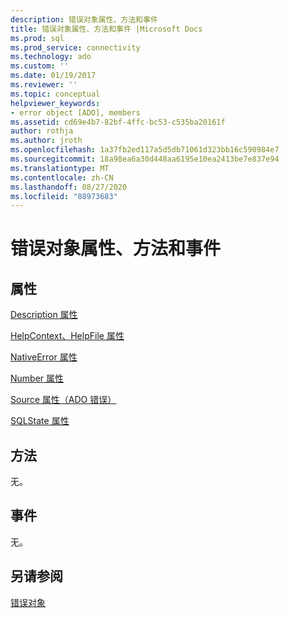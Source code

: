 ```yaml
---
description: 错误对象属性、方法和事件
title: 错误对象属性、方法和事件 |Microsoft Docs
ms.prod: sql
ms.prod_service: connectivity
ms.technology: ado
ms.custom: ''
ms.date: 01/19/2017
ms.reviewer: ''
ms.topic: conceptual
helpviewer_keywords:
- error object [ADO], members
ms.assetid: cd69e4b7-82bf-4ffc-bc53-c535ba20161f
author: rothja
ms.author: jroth
ms.openlocfilehash: 1a37fb2ed117a5d5db71061d323bb16c590984e7
ms.sourcegitcommit: 18a98ea6a30d448aa6195e10ea2413be7e837e94
ms.translationtype: MT
ms.contentlocale: zh-CN
ms.lasthandoff: 08/27/2020
ms.locfileid: "88973683"
---
```

# <a name="error-object-properties-methods-and-events"></a>错误对象属性、方法和事件
## <a name="properties"></a>属性  
 [Description 属性](../../../ado/reference/ado-api/description-property.md)  
  
 [HelpContext、HelpFile 属性](../../../ado/reference/ado-api/helpcontext-helpfile-properties.md)  
  
 [NativeError 属性](../../../ado/reference/ado-api/nativeerror-property-ado.md)  
  
 [Number 属性](../../../ado/reference/ado-api/number-property-ado.md)  
  
 [Source 属性（ADO 错误）](../../../ado/reference/ado-api/source-property-ado-error.md)  
  
 [SQLState 属性](../../../ado/reference/ado-api/sqlstate-property.md)  
  
## <a name="methods"></a>方法  
 无。  
  
## <a name="events"></a>事件  
 无。  
  
## <a name="see-also"></a>另请参阅  
 [错误对象](../../../ado/reference/ado-api/error-object.md)
